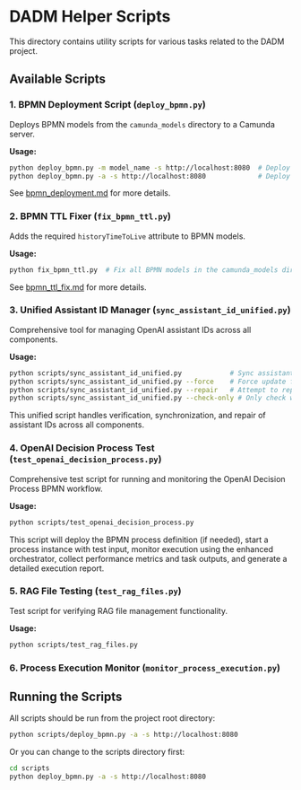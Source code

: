 # DADM Helper Scripts

This directory contains utility scripts for various tasks related to the DADM project.

## Available Scripts

### 1. BPMN Deployment Script (`deploy_bpmn.py`)

Deploys BPMN models from the `camunda_models` directory to a Camunda server.

**Usage:**
```bash
python deploy_bpmn.py -m model_name -s http://localhost:8080  # Deploy a single model
python deploy_bpmn.py -a -s http://localhost:8080             # Deploy all models
```

See [bpmn_deployment.md](../docs/bpmn_deployment.md) for more details.

### 2. BPMN TTL Fixer (`fix_bpmn_ttl.py`)

Adds the required `historyTimeToLive` attribute to BPMN models.

**Usage:**
```bash
python fix_bpmn_ttl.py  # Fix all BPMN models in the camunda_models directory
```

See [bpmn_ttl_fix.md](../docs/bpmn_ttl_fix.md) for more details.

### 3. Unified Assistant ID Manager (`sync_assistant_id_unified.py`)

Comprehensive tool for managing OpenAI assistant IDs across all components.

**Usage:**
```bash
python scripts/sync_assistant_id_unified.py            # Sync assistant IDs
python scripts/sync_assistant_id_unified.py --force    # Force update from OpenAI
python scripts/sync_assistant_id_unified.py --repair   # Attempt to repair invalid IDs
python scripts/sync_assistant_id_unified.py --check-only # Only check without making changes
```

This unified script handles verification, synchronization, and repair of assistant IDs across all components.

### 4. OpenAI Decision Process Test (`test_openai_decision_process.py`)

Comprehensive test script for running and monitoring the OpenAI Decision Process BPMN workflow.

**Usage:**
```bash
python scripts/test_openai_decision_process.py
```

This script will deploy the BPMN process definition (if needed), start a process instance with test input, monitor execution using the enhanced orchestrator, collect performance metrics and task outputs, and generate a detailed execution report.

### 5. RAG File Testing (`test_rag_files.py`)

Test script for verifying RAG file management functionality.

**Usage:**
```bash
python scripts/test_rag_files.py
```

### 6. Process Execution Monitor (`monitor_process_execution.py`)

## Running the Scripts

All scripts should be run from the project root directory:

```bash
python scripts/deploy_bpmn.py -a -s http://localhost:8080
```

Or you can change to the scripts directory first:

```bash
cd scripts
python deploy_bpmn.py -a -s http://localhost:8080
```
